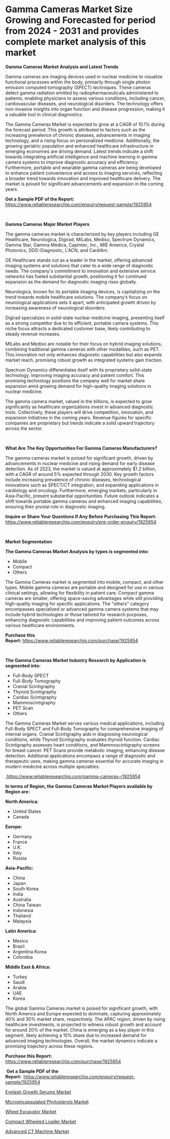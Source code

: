 <p><h1>Gamma Cameras Market Size Growing and Forecasted for period from 2024 - 2031 and provides complete market analysis of this market</h1></p><p><strong>Gamma Cameras Market Analysis and Latest Trends</strong></p>
<p><p>Gamma cameras are imaging devices used in nuclear medicine to visualize functional processes within the body, primarily through single photon emission computed tomography (SPECT) techniques. These cameras detect gamma radiation emitted by radiopharmaceuticals administered to patients, enabling physicians to assess various conditions, including cancer, cardiovascular diseases, and neurological disorders. The technology offers non-invasive insights into organ function and disease progression, making it a valuable tool in clinical diagnostics.</p><p>The Gamma Cameras Market is expected to grow at a CAGR of 10.1% during the forecast period. This growth is attributed to factors such as the increasing prevalence of chronic diseases, advancements in imaging technology, and a rising focus on personalized medicine. Additionally, the growing geriatric population and enhanced healthcare infrastructure in emerging economies are driving demand. Latest trends indicate a shift towards integrating artificial intelligence and machine learning in gamma camera systems to improve diagnostic accuracy and efficiency. Furthermore, portable and wearable gamma cameras are being developed to enhance patient convenience and access to imaging services, reflecting a broader trend towards innovation and improved healthcare delivery. The market is poised for significant advancements and expansion in the coming years.</p></p>
<p><strong>Get a Sample PDF of the Report:&nbsp;</strong> <a href="https://www.reliableresearchiq.com/enquiry/request-sample/1925954?utm_campaign=123&utm_medium=2&utm_source=Github&utm_content=ia&utm_term=25102024&utm_id=gamma-cameras">https://www.reliableresearchiq.com/enquiry/request-sample/1925954</a></p>
<p>&nbsp;</p>
<p><strong>Gamma Cameras Major Market Players</strong></p>
<p><p>The gamma cameras market is characterized by key players including GE Healthcare, Neurologica, Digirad, MILabs, Mediso, Spectrum Dynamics, Gamma Star, Gamma Medica, Capintec, Inc., MIE America, Crystal Photonics, DDD-Diagnostic, L'ACN, and CardiArc. </p><p>GE Healthcare stands out as a leader in the market, offering advanced imaging systems and solutions that cater to a wide range of diagnostic needs. The company's commitment to innovation and extensive service networks has fueled substantial growth, positioning it for continued expansion as the demand for diagnostic imaging rises globally.</p><p>Neurologica, known for its portable imaging devices, is capitalizing on the trend towards mobile healthcare solutions. The company’s focus on neurological applications sets it apart, with anticipated growth driven by increasing awareness of neurological disorders.</p><p>Digirad specializes in solid-state nuclear medicine imaging, presenting itself as a strong competitor due to its efficient, portable camera systems. This niche focus attracts a dedicated customer base, likely contributing to steady revenue increases.</p><p>MILabs and Mediso are notable for their focus on hybrid imaging solutions, combining traditional gamma cameras with other modalities, such as PET. This innovation not only enhances diagnostic capabilities but also expands market reach, promising robust growth as integrated systems gain traction.</p><p>Spectrum Dynamics differentiates itself with its proprietary solid-state technology, improving imaging accuracy and patient comfort. This promising technology positions the company well for market share expansion amid growing demand for high-quality imaging solutions in nuclear medicine.</p><p>The gamma camera market, valued in the billions, is expected to grow significantly as healthcare organizations invest in advanced diagnostic tools. Collectively, these players will drive competition, innovation, and expansion initiatives in the coming years. Revenue figures for specific companies are proprietary but trends indicate a solid upward trajectory across the sector.</p></p>
<p>&nbsp;</p>
<p><strong>What Are The Key Opportunities For Gamma Cameras Manufacturers?</strong></p>
<p><p>The gamma cameras market is poised for significant growth, driven by advancements in nuclear medicine and rising demand for early disease detection. As of 2023, the market is valued at approximately $1.2 billion, with a CAGR of around 5% expected through 2030. Key growth factors include increasing prevalence of chronic diseases, technological innovations such as SPECT/CT integration, and expanding applications in cardiology and oncology. Furthermore, emerging markets, particularly in Asia-Pacific, present substantial opportunities. Future outlook indicates a shift towards portable gamma cameras and enhanced imaging capabilities, ensuring their pivotal role in diagnostic imaging.</p></p>
<p><strong>Inquire or Share Your Questions If Any Before Purchasing This Report:</strong> <a href="https://www.reliableresearchiq.com/enquiry/pre-order-enquiry/1925954?utm_campaign=123&utm_medium=2&utm_source=Github&utm_content=ia&utm_term=25102024&utm_id=gamma-cameras">https://www.reliableresearchiq.com/enquiry/pre-order-enquiry/1925954</a></p>
<p>&nbsp;</p>
<p><strong>Market Segmentation</strong></p>
<p><strong>The Gamma Cameras Market Analysis by types is segmented into:</strong></p>
<p><ul><li>Mobile</li><li>Compact</li><li>Others</li></ul></p>
<p><p>The Gamma Cameras market is segmented into mobile, compact, and other types. Mobile gamma cameras are portable and designed for use in various clinical settings, allowing for flexibility in patient care. Compact gamma cameras are smaller, offering space-saving advantages while still providing high-quality imaging for specific applications. The "others" category encompasses specialized or advanced gamma camera systems that may include hybrid technologies or those tailored for research purposes, enhancing diagnostic capabilities and improving patient outcomes across various healthcare environments.</p></p>
<p><strong>Purchase this Report:&nbsp;</strong><a href="https://www.reliableresearchiq.com/purchase/1925954?utm_campaign=123&utm_medium=2&utm_source=Github&utm_content=ia&utm_term=25102024&utm_id=gamma-cameras">https://www.reliableresearchiq.com/purchase/1925954</a></p>
<p>&nbsp;</p>
<p><strong>The Gamma Cameras Market Industry Research by Application is segmented into:</strong></p>
<p><ul><li>Full-Body SPECT</li><li>Full-Body Tomography</li><li>Cranial Scintigraphy</li><li>Thyroid Scintigraphy</li><li>Cardiac Scintigraphy</li><li>Mammoscintigraphy</li><li>PET Scan</li><li>Others</li></ul></p>
<p><p>The Gamma Cameras Market serves various medical applications, including Full-Body SPECT and Full-Body Tomography for comprehensive imaging of internal organs. Cranial Scintigraphy aids in diagnosing neurological conditions, while Thyroid Scintigraphy evaluates thyroid function. Cardiac Scintigraphy assesses heart conditions, and Mammoscintigraphy screens for breast cancer. PET Scans provide metabolic imaging, enhancing disease detection. Additional applications encompass a range of diagnostic and therapeutic uses, making gamma cameras essential for accurate imaging in modern medicine across multiple specialties.</p></p>
<p><a href="https://www.reliableresearchiq.com/gamma-cameras-r1925954?utm_campaign=123&utm_medium=2&utm_source=Github&utm_content=ia&utm_term=25102024&utm_id=gamma-cameras">&nbsp;https://www.reliableresearchiq.com/gamma-cameras-r1925954</a></p>
<p><strong>In terms of Region, the Gamma Cameras Market Players available by Region are:</strong></p>
<p>
    <p> <strong> North America: </strong>
        <ul>
            <li>United States</li>
            <li>Canada</li>
        </ul>
        </p> 
    <p> <strong> Europe: </strong>
        <ul>
            <li>Germany</li>
            <li>France</li>
            <li>U.K.</li>
            <li>Italy</li>
            <li>Russia</li>
        </ul>
        </p> 
    <p> <strong> Asia-Pacific: </strong>
        <ul>
            <li>China</li>
            <li>Japan</li>
            <li>South Korea</li>
            <li>India</li>
            <li>Australia</li>
            <li>China Taiwan</li>
            <li>Indonesia</li>
            <li>Thailand</li>
            <li>Malaysia</li>
        </ul>
        </p> 
    <p> <strong> Latin America: </strong>
        <ul>
            <li>Mexico</li>
            <li>Brazil</li>
            <li>Argentina Korea</li>
            <li>Colombia</li>
        </ul>
        </p> 
    <p> <strong> Middle East & Africa: </strong>
        <ul>
            <li>Turkey</li>
            <li>Saudi</li>
            <li>Arabia</li>
            <li>UAE</li>
            <li>Korea</li>
        </ul>
    </p>
    </p>
<p><p>The global Gamma Cameras market is poised for significant growth, with North America and Europe expected to dominate, capturing approximately 40% and 30% market share, respectively. The APAC region, driven by rising healthcare investments, is projected to witness robust growth and account for around 20% of the market. China is emerging as a key player in this segment, likely achieving a 15% share due to increased demand for advanced imaging technologies. Overall, the market dynamics indicate a promising trajectory across these regions.</p></p>
<p><strong>Purchase this Report: </strong><a href="https://www.reliableresearchiq.com/purchase/1925954?utm_campaign=123&utm_medium=2&utm_source=Github&utm_content=ia&utm_term=25102024&utm_id=gamma-cameras">https://www.reliableresearchiq.com/purchase/1925954</a></p>
<p>&nbsp;<strong>Get a Sample PDF of the Report:&nbsp;&nbsp;</strong><a href="https://www.reliableresearchiq.com/enquiry/request-sample/1925954?utm_campaign=123&utm_medium=2&utm_source=Github&utm_content=ia&utm_term=25102024&utm_id=gamma-cameras">https://www.reliableresearchiq.com/enquiry/request-sample/1925954</a></p>
<p><strong></strong></p>
<p><p><a href="https://github.com/birroctaymonyj/Market-Research-Report-List-1/blob/main/eyelash-growth-serums-market.md?utm_campaign=123&utm_medium=2&utm_source=Github&utm_content=ia&utm_term=25102024&utm_id=gamma-cameras">Eyelash Growth Serums Market</a></p><p><a href="https://www.linkedin.com/pulse/global-microencapsulated-phytosterols-market-analysis-trends-3xdjf?utm_campaign=123&utm_medium=2&utm_source=Github&utm_content=ia&utm_term=25102024&utm_id=gamma-cameras">Microencapsulated Phytosterols Market</a></p><p><a href="https://issuu.com/reportprime-2/docs/wheel-excavator-market-size-2030.pp_569177bbeb9120?utm_campaign=123&utm_medium=2&utm_source=Github&utm_content=ia&utm_term=25102024&utm_id=gamma-cameras">Wheel Excavator Market</a></p><p><a href="https://issuu.com/reportprime-2/docs/compact-wheeled-loader-market-size-_e2c7f7da542b68?utm_campaign=123&utm_medium=2&utm_source=Github&utm_content=ia&utm_term=25102024&utm_id=gamma-cameras">Compact Wheeled Loader Market</a></p><p><a href="https://github.com/padencrooks0o/Market-Research-Report-List-1/blob/main/advanced-ct-machine-market.md?utm_campaign=123&utm_medium=2&utm_source=Github&utm_content=ia&utm_term=25102024&utm_id=gamma-cameras">Advanced CT Machine Market</a></p></p>
